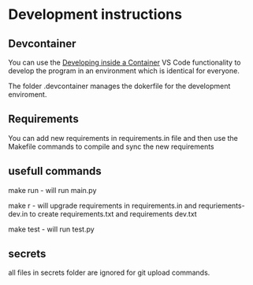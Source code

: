 # Development instructions

## Devcontainer

You can use the [Developing inside a Container](https://code.visualstudio.com/docs/remote/containers) VS Code functionality to develop the program in an environment which is identical for everyone.

The folder .devcontainer manages the dokerfile for the development enviroment.

## Requirements

You can add new requirements in requirements.in file and then use the Makefile commands to compile and sync the new requirements

## usefull commands

make run - will run main.py 

make r - will upgrade requirements in requirements.in and requriements-dev.in to create requirements.txt and requirements dev.txt

make test - will run test.py

## secrets

all files in secrets folder are ignored for git upload commands.
